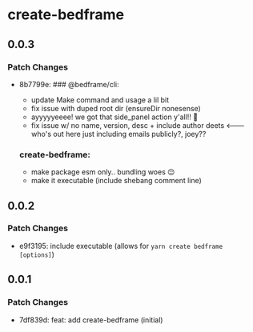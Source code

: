 # create-bedframe

## 0.0.3

### Patch Changes

- 8b7799e: ### @bedframe/cli:

  - update Make command and usage a lil bit
  - fix issue with duped root dir (ensureDir nonesense)
  - ayyyyyeeee! we got that side_panel action y'all!! 🚀
  - fix issue w/ no name, version, desc + include author deets <--- who's out here just including emails publicly?, joey??

  ### create-bedframe:

  - make package esm only.. bundling woes 😔
  - make it executable (include shebang comment line)

## 0.0.2

### Patch Changes

- e9f3195: include executable (allows for `yarn create bedframe [options]`)

## 0.0.1

### Patch Changes

- 7df839d: feat: add create-bedframe (initial)
